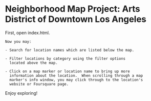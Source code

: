 Neighborhood Map Project: Arts District of Downtown Los Angeles
===============================================================

First, open index.html.

	Now you may:

	- Search for location names which are listed below the map.

	- Filter locations by category using the filter options
	  located above the map.

	- Click on a map marker or location name to bring up more
	  information about the location.  When scrolling through a map
	  marker's info window, you may click through to the location's
	  website or Foursquare page.


Enjoy exploring!